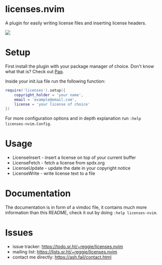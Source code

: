 # licenses.nvim

A plugin for easily writing license files and inserting license headers.

<a href="https://asciinema.org/a/587586" target="_blank"><img src="https://asciinema.org/a/587586.svg" /></a>

# Setup

First install the plugin with your package manager of choice. Don't know what
that is? Check out [Paq](https://github.com/savq/paq-nvim).

Inside your init.lua file run the following function:

```lua
require('licenses').setup({
    copyright_holder = 'your name',
    email = 'example@email.com',
    license = 'your license of choice'
})
```

For more configuration options and in depth explanation run
`:help licenses-nvim.Config`.

# Usage

-   LicenseInsert - insert a license on top of your current buffer
-   LicenseFetch - fetch a license from spdx.org
-   LicenseUpdate - update the date in your copyright notice
-   LicenseWrite - write license text to a file

# Documentation

The documentation is in form of a vimdoc file, it contains much more
information than this README, check it out by doing `:help licenses-nvim`.

# Issues

-   issue tracker: https://todo.sr.ht/~reggie/licenses.nvim
-   mailing list: https://lists.sr.ht/~reggie/licenses.nvim
-   contact me directly: https://ash.fail/contact.html
